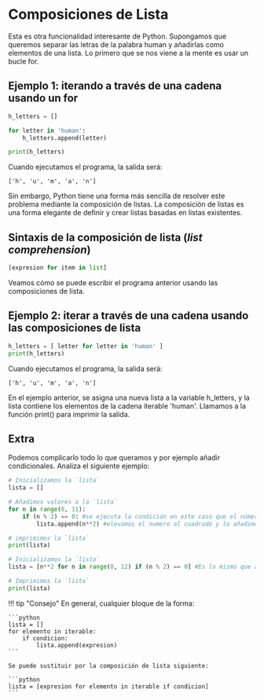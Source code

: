 # Composiciones de Lista

Esta es otra funcionalidad interesante de Python. Supongamos que queremos separar las letras de la palabra human y añadirlas como elementos de una lista. Lo primero que se nos viene a la mente es usar un bucle for.

## Ejemplo 1: iterando a través de una cadena usando un for 

```Python
h_letters = []

for letter in 'human':
    h_letters.append(letter)

print(h_letters)
```

Cuando ejecutamos el programa, la salida será:

```
['h', 'u', 'm', 'a', 'n']
```

Sin embargo, Python tiene una forma más sencilla de resolver este problema mediante la composición de listas. La composición de listas es una forma elegante de definir y crear listas basadas en listas existentes.

## Sintaxis de la composición de lista (*list comprehension*)

```Python
[expresion for item in list]
```

Veamos cómo se puede escribir el programa anterior usando las composiciones de lista.

## Ejemplo 2: iterar a través de una cadena usando las composiciones de lista

```Python
h_letters = [ letter for letter in 'human' ]
print(h_letters)
```
Cuando ejecutamos el programa, la salida será:

```
['h', 'u', 'm', 'a', 'n']
```

En el ejemplo anterior, se asigna una nueva lista a la variable h_letters, y la lista contiene los elementos de la cadena iterable 'human'. Llamamos a la función print() para imprimir la salida.

## Extra

Podemos complicarlo todo lo que queramos y por ejemplo añadir condicionales. Analiza el siguiente ejemplo:

```Python
# Inicializamos la `lista`
lista = []

# Añadimos valores a la `lista`
for n in range(0, 11):
    if (n % 2) == 0: #se ejecuta la condición en este caso que el número sea par
        lista.append(n**2) #elevamos el numero al cuadrado y lo añadimos a la lista

# imprimimos la `lista`
print(lista)

# Inicializamos la `lista`
lista = [n**2 for n in range(0, 12) if (n % 2) == 0] #Es lo mismo que antes pero en una sola linea

# Imprimimos la `lista`
print(lista)
```

!!! tip "Consejo"
    En general, cualquier bloque de la forma:
    
    ```python
    lista = []
    for elemento in iterable:
        if condicion:
            lista.append(expresion)
    ```
    
    Se puede sustituir por la composición de lista siguiente:
    
    ```python
    lista = [expresion for elemento in iterable if condicion]
    ```
